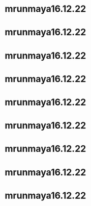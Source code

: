 # mrunmaya16.12.22
# mrunmaya16.12.22
# mrunmaya16.12.22
# mrunmaya16.12.22
# mrunmaya16.12.22
# mrunmaya16.12.22
# mrunmaya16.12.22
# mrunmaya16.12.22
# mrunmaya16.12.22
